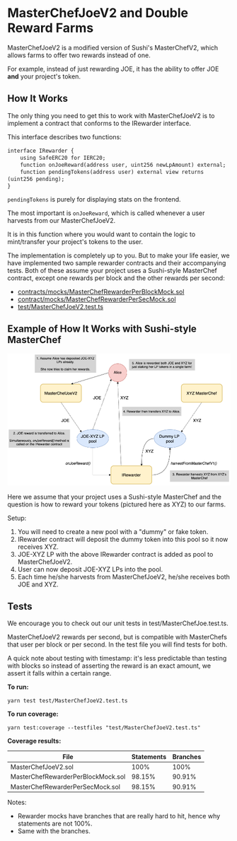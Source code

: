 # MasterChefJoeV2 and Double Reward Farms

MasterChefJoeV2 is a modified version of Sushi's MasterChefV2, which allows farms to offer two rewards instead of one.

For example, instead of just rewarding JOE, it has the ability to offer JOE **and** your project's token.

## How It Works

The only thing you need to get this to work with MasterChefJoeV2 is to implement a contract that conforms to the IRewarder interface.

This interface describes two functions:

```sol
interface IRewarder {
    using SafeERC20 for IERC20;
    function onJoeReward(address user, uint256 newLpAmount) external;
    function pendingTokens(address user) external view returns (uint256 pending);
}
```

`pendingTokens` is purely for displaying stats on the frontend. 

The most important is `onJoeReward`, which is called whenever a user harvests from our MasterChefJoeV2.

It is in this function where you would want to contain the logic to mint/transfer your project's tokens to the user. 

The implementation is completely up to you. But to make your life easier, we have implemented two sample rewarder contracts and their accompanying tests.
Both of these assume your project uses a Sushi-style MasterChef contract, except one rewards per block and the other rewards per second:
- [contracts/mocks/MasterChefRewarderPerBlockMock.sol](contracts/mocks/MasterChefRewarderPerBlockMock.sol)
- [contract/mocks/MasterChefRewarderPerSecMock.sol](contract/mocks/MasterChefRewarderPerSecMock.sol)
- [test/MasterChefJoeV2.test.ts](test/MasterChefJoeV2.test.ts)

## Example of How It Works with Sushi-style MasterChef

![Image of Double Reward Farming](MasterChefJoeV2.png)

Here we assume that your project uses a Sushi-style MasterChef and the question is how to reward your tokens (pictured here as XYZ) to our farms.

Setup:
1. You will need to create a new pool with a "dummy" or fake token. 
2. IRewarder contract will deposit the dummy token into this pool so it now receives XYZ.
3. JOE-XYZ LP with the above IRewarder contract is added as pool to MasterChefJoeV2.
4. User can now deposit JOE-XYZ LPs into the pool.
5. Each time he/she harvests from MasterChefJoeV2, he/she receives both JOE and XYZ.

## Tests

We encourage you to check out our unit tests in test/MasterChefJoe.test.ts.

MasterChefJoeV2 rewards per second, but is compatible with MasterChefs that user per block or per second. In the test file you will find tests for both.

A quick note about testing with timestamp: it's less predictable than testing with blocks so instead of asserting the reward is an exact amount, we assert it falls within a certain range.

**To run:** 
```
yarn test test/MasterChefJoeV2.test.ts
```

**To run coverage:** 
```
yarn test:coverage --testfiles "test/MasterChefJoeV2.test.ts"
```

**Coverage results:**

File | Statements | Branches
--- | --- | ---
MasterChefJoeV2.sol | 100% | 100%
MasterChefRewarderPerBlockMock.sol | 98.15% | 90.91%
MasterChefRewarderPerSecMock.sol | 98.15% | 90.91%

Notes:
- Rewarder mocks have branches that are really hard to hit, hence why statements are not 100%.
- Same with the branches.
